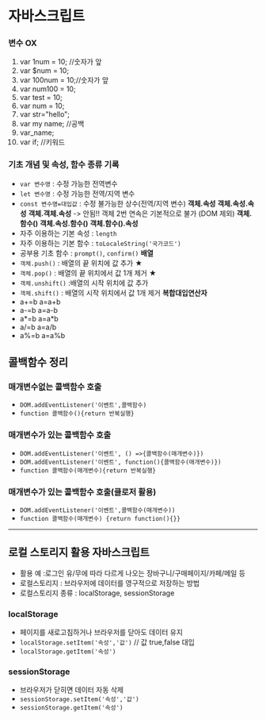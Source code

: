 # 자바스크립트
### 변수 OX
1. var 1num = 10; //숫자가 앞
2. var $num = 10;
3. var 100num = 10;//숫자가 앞
4. var num100 = 10;
5. var test = 10;
6. var num = 10;
7. var str="hello";
8. var my name; //공백
9. var_name;
10. var if; //키워드
### 기초 개념 및 속성, 함수 종류 기록
* `var 변수명` : 수정 가능한 전역변수
* `let 변수명` : 수정 가능한 전역/지역 변수
* `const 변수명=대입값` : 수정 불가능한 상수(전역/지역 변수)
**객체.속성**
**객체.속성.속성**
**객체.객체.속성** -> 안됨!! 객체 2번 연속은 기본적으로 불가 (DOM 제외)
**객체.함수()**
**객체.속성.함수()**
**객체.함수().속성**
* 자주 이용하는 기본 속성 : `length`
* 자주 이용하는 기본 함수 : `toLocaleString('국가코드')`
* 공부용 기초 함수 : `prompt()`, `confirm()`
**배열**
* `객체.push()` : 배열의 끝 위치에 값 추가 ★
* `객체.pop()` : 배열의 끝 위치에서 값 1개 제거 ★
* `객체.unshift()` :배열의 시작 위치에 값 추가
* `객체.shift()` : 배열의 시작 위치에서 값 1개 제거
**복합대입연산자**
* a+=b  a=a+b
* a-=b  a=a-b
* a*=b  a=a*b
* a/=b  a=a/b
* a%=b  a=a%b
## 콜백함수 정리
### 매개변수없는 콜백함수 호출
* `DOM.addEventListener('이벤트',콜백함수)`
* `function 콜백함수(){return 반복실행}`
### 매개변수가 있는 콜백함수 호출
* `DOM.addEventListener('이벤트', () =>{콜백함수(매개변수)})`
* `DOM.addEventListener('이벤트', function(){콜백함수(매개변수)})`
* `function 콜백함수(매개변수){return 반복실행}`
### 매개변수가 있는 콜백함수 호출(클로저 활용)
* `DOM.addEventListener('이벤트',콜백함수(매개변수))`
* `function 콜백함수(매개변수) {return function(){}}`

---
## 로컬 스토리지 활용 자바스크립트
* 활용 예 :로그인 유/무에 따라 다르게 나오는 장바구니/구매페이지/카페/메일 등
* 로컬스토리지 : 브라우저에 데이터를 영구적으로 저장하는 방법
* 로컬스토리지 종류 : localStorage, sessionStorage
### localStorage 
* 페이지를 새로고침하거나 브라우저를 닫아도 데이터 유지
* `localStorage.setItem('속성','값')` // 값 true,false 대입
* `localStorage.getItem('속성')`
### sessionStorage
* 브라우저가 닫히면 데이터 자동 삭제
* `sessionStorage.setItem('속성','값')` 
* `sessionStorage.getItem('속성')`